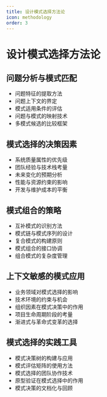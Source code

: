 ```yaml
---
title: 设计模式选择方法论
icon: methodology
order: 3
---
```


# 设计模式选择方法论

## 问题分析与模式匹配

- 问题特征的提取方法
- 问题上下文的界定
- 模式适用条件的评估
- 问题与模式的映射技术
- 多模式候选的比较框架

## 模式选择的决策因素

- 系统质量属性的优先级
- 团队经验与技术栈考量
- 未来变化的预期分析
- 性能与资源约束的影响
- 开发与维护成本的平衡

## 模式组合的策略

- 互补模式的识别方法
- 模式链与模式序列的设计
- 复合模式的构建原则
- 模式组合的接口协调
- 组合模式的复杂度管理

## 上下文敏感的模式应用

- 业务领域对模式选择的影响
- 技术环境的约束与机会
- 组织因素在模式决策中的作用
- 项目生命周期阶段的考量
- 渐进式与革命式变革的选择

## 模式选择的实践工具

- 模式决策树的构建与应用
- 模式评估矩阵的使用方法
- 模式选择的团队协作技术
- 原型验证在模式选择中的作用
- 模式决策的文档化与回顾
